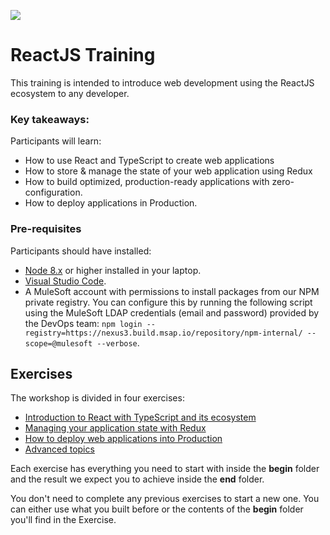 ![](https://www.valuecoders.com/blog/wp-content/uploads/2016/08/react.png)

# ReactJS Training

This training is intended to introduce web development using the ReactJS ecosystem to any developer.

### Key takeaways:

Participants will learn:

* How to use React and TypeScript to create web applications
* How to store & manage the state of your web application using Redux
* How to build optimized, production-ready applications with zero-configuration.
* How to deploy applications in Production.

### Pre-requisites

Participants should have installed:

* [Node 8.x](https://nodejs.org/en/) or higher installed in your laptop.
* [Visual Studio Code](https://code.visualstudio.com/).
* A MuleSoft account with permissions to install packages from our NPM private registry. You can configure this by running the following script using the MuleSoft LDAP credentials (email and password) provided by the DevOps team: `npm login --registry=https://nexus3.build.msap.io/repository/npm-internal/ --scope=@mulesoft --verbose`.

## Exercises

The workshop is divided in four exercises:

* [Introduction to React with TypeScript and its ecosystem](./exercise-1)
* [Managing your application state with Redux](./exercise-2)
* [How to deploy web applications into Production](./exercise-3)
* [Advanced topics](./exercise-4)

Each exercise has everything you need to start with inside the **begin** folder and the result we expect you to achieve inside the **end** folder.

You don't need to complete any previous exercises to start a new one. You can either use what you built before or the contents of the **begin** folder you'll find in the Exercise.
